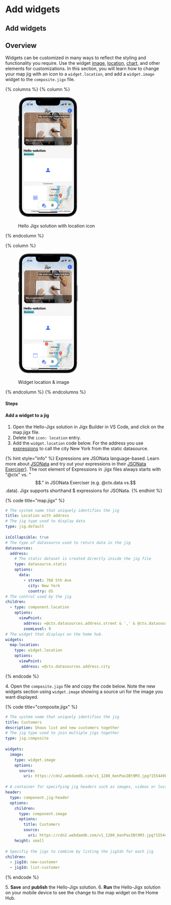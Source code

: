 # Add widgets

## Add widgets

## Overview

Widgets can be customized in many ways to reflect the styling and functionality you require. Use the widget [image](add-widgets.md), [location](add-widgets.md), [chart](add-widgets.md), and other elements for customizations. In this section, you will learn how to change your map jig with an icon to a `widget.location`, and add a `widget.image` widget to the `composite.jigx` file.

{% columns %}
{% column %}
<figure><img src="../../../.gitbook/assets/WidgetLocLight.PNG" alt="Hello Jigx solution with location icon" width="188"><figcaption><p>Hello Jigx solution with location icon</p></figcaption></figure>
{% endcolumn %}

{% column %}
<figure><img src="../../../.gitbook/assets/CalenderbadgeL.PNG" alt="Widget location &#x26; image" width="188"><figcaption><p>Widget location &#x26; image</p></figcaption></figure>
{% endcolumn %}
{% endcolumns %}

#### Steps

#### Add a widget to a jig

1. Open the Hello-Jigx solution in Jigx Builder in VS Code, and click on the map.jigx file.
2. Delete the `icon: location` entry.
3. Add the `widget.location` code below. For the address you use [expressions](../../../building-apps-with-jigx/logic/expressions.md) to call the city New York from the static datasource.

{% hint style="info" %}
Expressions are JSONata language-based. Learn more about [JSONata](https://jsonata.org/) and try out your expressions in their [JSONata Exerciser](https://try.jsonata.org/)]. The root element of Expressions in .jigx files always starts with "@ctx" vs. "$$." in JSONata Exerciser (e.g. @ctx.data vs.$$.data). Jigx supports shorthand $ expressions for JSONata.
{% endhint %}

{% code title="map.jigx" %}
```yaml
# The system name that uniquely identifies the jig
title: Location with address
# The jig type used to display data
type: jig.default

isCollapsible: true
# The type of datasource used to return data in the jig
datasources:
  address: 
    # The static dataset is created directly inside the jig file
    type: datasource.static
    options:
      data:
        - street: 768 5th Ave
          city: New York
          country: US
# The control used by the jig          
children:
  - type: component.location
    options:
      viewPoint:
        address: =@ctx.datasources.address.street & ',' & @ctx.datasources.address.city & ',' & @ctx.datasources.address.country
        zoomLevel: 9
# The widget that displays on the home hub.    
widgets: 
  map-location: 
    type: widget.location
    options: 
      viewPoint: 
       address: =@ctx.datasources.address.city        
```
{% endcode %}

4\. Open the `composite.jigx` file and copy the code below. Note the new widgets section using `widget.image` showing a source uri for the image you want displayed.

{% code title="composite.jigx" %}
```yaml
# The system name that uniquely identifies the jig
title: Customers
description: Shows list and new customers together
# The jig type used to join multiple jigs together
type: jig.composite

widgets:
  image:
    type: widget.image
    options:
      source: 
        uri: https://cdn2.webdamdb.com/v1_1280_6enPaxIBt9M3.jpg?1554490336
        
# A container for specifying jig headers such as images, videos or location
header:
  type: component.jig-header
  options:
    children:
      type: component.image
      options:
        title: Customers
        source:
          uri: https://cdn2.webdamdb.com/v1_1280_6enPaxIBt9M3.jpg?1554490336
    height: small    
  
# Specifiy the jigs to combine by listing the jigIds for each jig
children:
  - jigId: new-customer
  - jigId: list-customer
```
{% endcode %}

5\. **Save** and **publish** the Hello-Jigx solution. 6. **Run** the Hello-Jigx solution on your mobile device to see the change to the map widget on the Home Hub.
